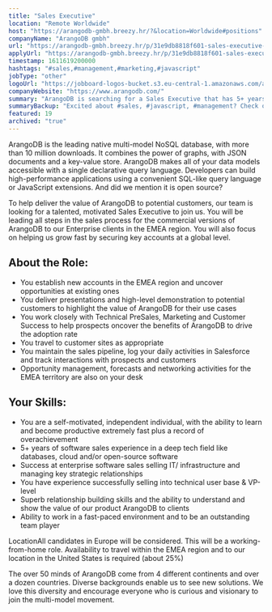 ```yaml
---
title: "Sales Executive"
location: "Remote Worldwide"
host: "https://arangodb-gmbh.breezy.hr/?&location=Worldwide#positions"
companyName: "ArangoDB gmbh"
url: "https://arangodb-gmbh.breezy.hr/p/31e9db8818f601-sales-executive-emea"
applyUrl: "https://arangodb-gmbh.breezy.hr/p/31e9db8818f601-sales-executive-emea/apply"
timestamp: 1611619200000
hashtags: "#sales,#management,#marketing,#javascript"
jobType: "other"
logoUrl: "https://jobboard-logos-bucket.s3.eu-central-1.amazonaws.com/arangodb-gmbh"
companyWebsite: "https://www.arangodb.com/"
summary: "ArangoDB is searching for a Sales Executive that has 5+ years of software sales experience in a deep tech field like databases, cloud and/or open-source software."
summaryBackup: "Excited about #sales, #javascript, #management? Check out this job post!"
featured: 19
archived: "true"
---
```


ArangoDB is the leading native multi-model NoSQL database, with more than 10 million downloads. It combines the power of graphs, with JSON documents and a key-value store. ArangoDB makes all of your data models accessible with a single declarative query language. Developers can build high-performance applications using a convenient SQL-like query language or JavaScript extensions. And did we mention it is open source?

To help deliver the value of ArangoDB to potential customers, our team is looking for a talented, motivated Sales Executive to join us. You will be leading all steps in the sales process for the commercial versions of ArangoDB to our Enterprise clients in the EMEA region. You will also focus on helping us grow fast by securing key accounts at a global level.

## About the Role:

*   You establish new accounts in the EMEA region and uncover opportunities at existing ones
*   You deliver presentations and high-level demonstration to potential customers to highlight the value of ArangoDB for their use cases
*   You work closely with Technical PreSales, Marketing and Customer Success to help prospects oncover the benefits of ArangoDB to drive the adoption rate
*   You travel to customer sites as appropriate
*   You maintain the sales pipeline, log your daily activities in Salesforce and track interactions with prospects and customers
*   Opportunity management, forecasts and networking activities for the EMEA territory are also on your desk

## Your Skills:

*   You are a self-motivated, independent individual, with the ability to learn and become productive extremely fast plus a record of overachievement
*   5+ years of software sales experience in a deep tech field like databases, cloud and/or open-source software
*   Success at enterprise software sales selling IT/ infrastructure and managing key strategic relationships
*   You have experience successfully selling into technical user base & VP-level
*   Superb relationship building skills and the ability to understand and show the value of our product ArangoDB to clients
*   Ability to work in a fast-paced environment and to be an outstanding team player

LocationAll candidates in Europe will be considered. This will be a working-from-home role. Availability to travel within the EMEA region and to our location in the United States is required (about 25%)

The over 50 minds of ArangoDB come from 4 different continents and over a dozen countries. Diverse backgrounds enable us to see new solutions. We love this diversity and encourage everyone who is curious and visionary to join the multi-model movement.
